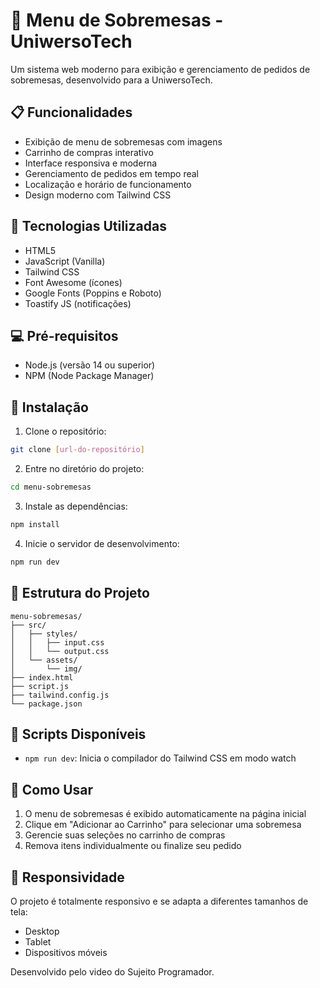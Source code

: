 # 🍰 Menu de Sobremesas - UniwersoTech

Um sistema web moderno para exibição e gerenciamento de pedidos de sobremesas, desenvolvido para a UniwersoTech.

## 📋 Funcionalidades

- Exibição de menu de sobremesas com imagens
- Carrinho de compras interativo
- Interface responsiva e moderna
- Gerenciamento de pedidos em tempo real
- Localização e horário de funcionamento
- Design moderno com Tailwind CSS

## 🚀 Tecnologias Utilizadas

- HTML5
- JavaScript (Vanilla)
- Tailwind CSS
- Font Awesome (ícones)
- Google Fonts (Poppins e Roboto)
- Toastify JS (notificações)

## 💻 Pré-requisitos

- Node.js (versão 14 ou superior)
- NPM (Node Package Manager)

## 🔧 Instalação

1. Clone o repositório:

```bash
git clone [url-do-repositório]
```

2. Entre no diretório do projeto:

```bash
cd menu-sobremesas
```

3. Instale as dependências:

```bash
npm install
```

4. Inicie o servidor de desenvolvimento:

```bash
npm run dev
```

## 🎨 Estrutura do Projeto

```
menu-sobremesas/
├── src/
│   ├── styles/
│   │   ├── input.css
│   │   └── output.css
│   └── assets/
│       └── img/
├── index.html
├── script.js
├── tailwind.config.js
└── package.json
```

## 🔄 Scripts Disponíveis

- `npm run dev`: Inicia o compilador do Tailwind CSS em modo watch

## 🎯 Como Usar

1. O menu de sobremesas é exibido automaticamente na página inicial
2. Clique em "Adicionar ao Carrinho" para selecionar uma sobremesa
3. Gerencie suas seleções no carrinho de compras
4. Remova itens individualmente ou finalize seu pedido

## 📱 Responsividade

O projeto é totalmente responsivo e se adapta a diferentes tamanhos de tela:

- Desktop
- Tablet
- Dispositivos móveis

Desenvolvido pelo video do Sujeito Programador.
